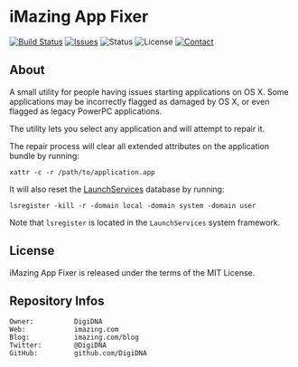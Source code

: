 iMazing App Fixer
=================

[![Build Status](https://img.shields.io/travis/DigiDNA/iMazingAppFixer.svg?branch=master&style=flat)](https://travis-ci.org/DigiDNA/iMazingAppFixer)
[![Issues](http://img.shields.io/github/issues/DigiDNA/iMazingAppFixer.svg?style=flat)](https://github.com/DigiDNA/iMazingAppFixer/issues)
![Status](https://img.shields.io/badge/status-active-brightgreen.svg?style=flat)
![License](https://img.shields.io/badge/license-mit-brightgreen.svg?style=flat)
[![Contact](https://img.shields.io/badge/contact-@DigiDNA-blue.svg?style=flat)](https://twitter.com/macmade)

About
-----

A small utility for people having issues starting applications on OS X.
Some applications may be incorrectly flagged as damaged by OS X, or even flagged as legacy PowerPC applications.

The utility lets you select any application and will attempt to repair it.

The repair process will clear all extended attributes on the application bundle by running:

    xattr -c -r /path/to/application.app
    
It will also reset the [LaunchServices] database by running:

    lsregister -kill -r -domain local -domain system -domain user
    
Note that `lsregister` is located in the `LaunchServices` system framework.

License
-------

iMazing App Fixer is released under the terms of the MIT License.

Repository Infos
----------------

    Owner:			DigiDNA
    Web:			imazing.com
    Blog:			imazing.com/blog
    Twitter:		@DigiDNA
    GitHub:			github.com/DigiDNA

[LaunchServices]: https://developer.apple.com/library/prerelease/mac/documentation/Carbon/Conceptual/LaunchServicesConcepts/LSCConcepts/LSCConcepts.html